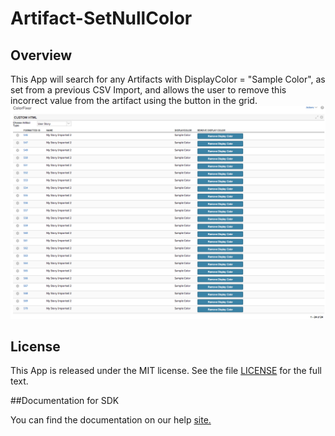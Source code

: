 Artifact-SetNullColor
=========================

## Overview
This App will search for any Artifacts with DisplayColor = "Sample Color", as set from a previous CSV Import, and allows
the user to remove this incorrect value from the artifact using the button in the grid.
![Artifact-NullColor](https://raw.githubusercontent.com/markwilliams970/Artifact-SetColorNull/master/images/screenshot.png)

## License

This App is released under the MIT license.  See the file [LICENSE](./LICENSE) for the full text.

##Documentation for SDK

You can find the documentation on our help [site.](https://help.rallydev.com/apps/2.0rc2/doc/)